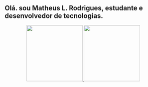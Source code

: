 ## Olá. sou Matheus L. Rodrigues, estudante e desenvolvedor de tecnologias.
<div align="center">
  <a href="https://github.com/Ma1heus">
  <img height="180em" src="https://github-readme-stats.vercel.app/api?username=Ma1heus&show_icons=true&theme=dracula&include_all_commits=true&count_private=true"/>
  <img height="180em" src="https://github-readme-stats.vercel.app/api/top-langs/?username=Ma1heus&layout=compact&langs_count=7&theme=dracula"/>
  
